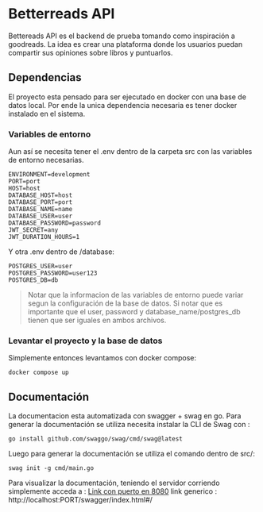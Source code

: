 # Betterreads API

Bettereads API es el backend de prueba tomando como inspiración a goodreads. La idea es crear una plataforma donde los usuarios puedan compartir sus opiniones sobre libros y puntuarlos. 

## Dependencias
El proyecto esta pensado para ser ejecutado en docker con una base de datos local. Por ende la unica dependencia necesaria es tener docker instalado en el sistema.

### Variables de entorno

Aun así se necesita tener el .env dentro de la carpeta src con las variables de entorno necesarias.

```shell
ENVIRONMENT=development
PORT=port
HOST=host
DATABASE_HOST=host
DATABASE_PORT=port
DATABASE_NAME=name
DATABASE_USER=user
DATABASE_PASSWORD=password
JWT_SECRET=any
JWT_DURATION_HOURS=1
```

Y otra .env dentro de /database: 

```shell
POSTGRES_USER=user
POSTGRES_PASSWORD=user123
POSTGRES_DB=db
```

> Notar que la informacion de las variables de entorno puede variar segun la configuración de la base de datos. Si notar que es importante que el user, password y database_name/postgres_db tienen que ser iguales en ambos archivos.

### Levantar el proyecto y la base de datos

Simplemente entonces levantamos con docker compose: 
```shell
docker compose up
```

## Documentación

La documentacion esta automatizada con swagger + swag en go.
Para generar la documentación se utiliza necesita instalar la CLI de Swag con :

```shell
go install github.com/swaggo/swag/cmd/swag@latest
```

Luego para generar la documentación se utiliza el comando dentro de src/:

```shell
swag init -g cmd/main.go
```

Para visualizar la documentación, teniendo el servidor corriendo simplemente acceda a :
[Link con puerto en 8080](http://localhost:8080/swagger/index.html#/)
link generico : http://localhost:PORT/swagger/index.html#/


